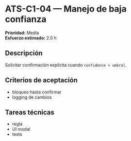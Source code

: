 # ATS-C1-04 — Manejo de baja confianza

**Prioridad:** Media  
**Esfuerzo estimado:** 2.0 h

## Descripción
Solicitar confirmación explícita cuando `confidence < umbral`.

## Criterios de aceptación
- bloqueo hasta confirmar
- logging de cambios

## Tareas técnicas
- regla
- UI modal
- tests

